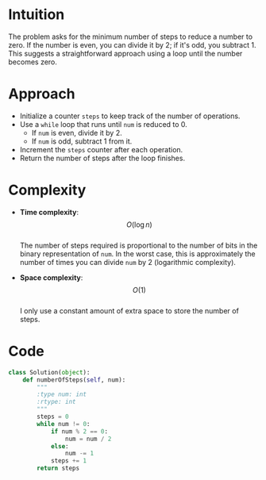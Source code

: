 # Intuition
The problem asks for the minimum number of steps to reduce a number to zero. If the number is even, you can divide it by 2; if it's odd, you subtract 1. This suggests a straightforward approach using a loop until the number becomes zero.

# Approach
- Initialize a counter `steps` to keep track of the number of operations.
- Use a `while` loop that runs until `num` is reduced to 0.
  - If `num` is even, divide it by 2.
  - If `num` is odd, subtract 1 from it.
- Increment the `steps` counter after each operation.
- Return the number of steps after the loop finishes.

# Complexity
- **Time complexity**: $$O(\log n)$$  
  The number of steps required is proportional to the number of bits in the binary representation of `num`. In the worst case, this is approximately the number of times you can divide `num` by 2 (logarithmic complexity).

- **Space complexity**: $$O(1)$$  
  I only use a constant amount of extra space to store the number of steps.

# Code
```python
class Solution(object):
    def numberOfSteps(self, num):
        """
        :type num: int
        :rtype: int
        """
        steps = 0
        while num != 0:
            if num % 2 == 0:
                num = num / 2
            else:
                num -= 1
            steps += 1
        return steps
```
